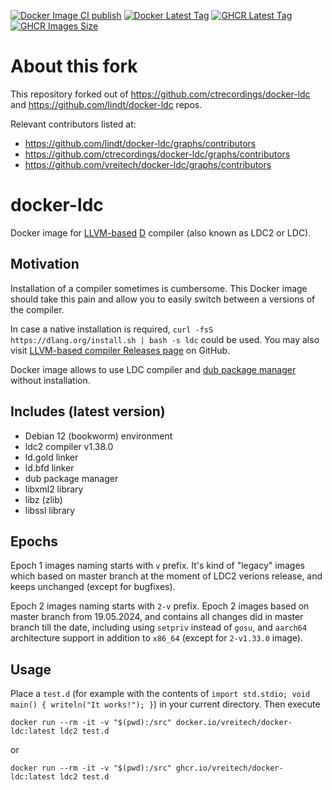 [![Docker Image CI publish](https://github.com/vreitech/docker-ldc/actions/workflows/docker-image.yml/badge.svg)](https://hub.docker.com/r/vreitech/docker-ldc/)
[![Docker Latest Tag](https://img.shields.io/github/tag/vreitech/docker-ldc.svg)](https://hub.docker.com/r/vreitech/docker-ldc/)
[![GHCR Latest Tag](https://ghcr-badge.egpl.dev/vreitech/docker-ldc/latest_tag)](https://github.com/vreitech/docker-ldc/pkgs/container/docker-ldc)
[![GHCR Images Size](https://ghcr-badge.egpl.dev/vreitech/docker-ldc/size)](https://github.com/vreitech/docker-ldc/pkgs/container/docker-ldc)

# About this fork

This repository forked out of https://github.com/ctrecordings/docker-ldc and https://github.com/lindt/docker-ldc repos.

Relevant contributors listed at:
- https://github.com/lindt/docker-ldc/graphs/contributors
- https://github.com/ctrecordings/docker-ldc/graphs/contributors
- https://github.com/vreitech/docker-ldc/graphs/contributors

# docker-ldc

Docker image for [LLVM-based](https://github.com/ldc-developers/ldc) [D](https://dlang.org/) compiler (also known as LDC2 or LDC).

## Motivation

Installation of a compiler sometimes is cumbersome. This Docker image should take this pain and allow you to easily switch between a versions of the compiler.

In case a native installation is required, `curl -fsS https://dlang.org/install.sh | bash -s ldc` could be used. You may also visit [LLVM-based compiler Releases page](https://github.com/ldc-developers/ldc/releases/) on GitHub.

Docker image allows to use LDC compiler and [dub package manager](https://github.com/dlang/dub) without installation.

## Includes (latest version)

- Debian 12 (bookworm) environment
- ldc2 compiler v1.38.0
- ld.gold linker
- ld.bfd linker
- dub package manager
- libxml2 library
- libz (zlib)
- libssl library

## Epochs

Epoch 1 images naming starts with `v` prefix. It's kind of "legacy" images which based on master branch at the moment of LDC2 verions release, and keeps unchanged (except for bugfixes).

Epoch 2 images naming starts with `2-v` prefix. Epoch 2 images based on master branch from 19.05.2024, and contains all changes did in master branch till the date, including using `setpriv` instead of `gosu`, and `aarch64` architecture support in addition to `x86_64` (except for `2-v1.33.0` image).

## Usage

Place a `test.d` (for example with the contents of `import std.stdio; void main() { writeln("It works!"); }`) in your current directory.
Then execute
```
docker run --rm -it -v "$(pwd):/src" docker.io/vreitech/docker-ldc:latest ldc2 test.d
```
or
```
docker run --rm -it -v "$(pwd):/src" ghcr.io/vreitech/docker-ldc:latest ldc2 test.d
```

